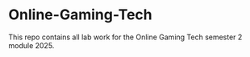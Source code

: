 # Online-Gaming-Tech

This repo contains all lab work for the Online Gaming Tech semester 2 module 2025. 